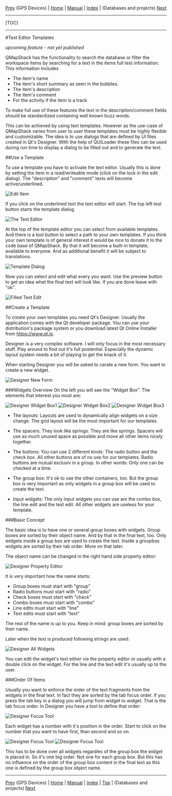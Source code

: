 [Prev](DocGisDevices) (GPS Devices) | [Home](Home) | [Manual](DocMain) | [Index](AxAdvIndex) | (Databases and projects) [Next](AdvProjects)
- - -
[TOC]
- - -

#Text Editor Templates

*upcoming feature - not yet published*

QMapShack has the functionality to search the database or filter the workspace items by searching for a text in the items full text information. This information includes

* The item's name
* The item's short summary as seen in the bubbles.
* The item's description
* The item's comment
* For the activity if the item is a track

To make full use of these features the text in the description/comment fields should be standardized containing well known buzz words.

This can be achieved by using text templates. However as the use-case of QMapShack varies from user to user these templates must be highly flexible and customizable. The idea is to use dialogs that are defined by UI files created in Qt's Designer. With the help of QUiLoader these files can be used during run time to display a dialog to be filled out and to generate the text.

##Use a Template

To use a template you have to activate the text editor. Usually this is done by setting the item in a read/writeable mode (click on the lock in the edit dialog). The "description" and "comment" texts will become active/underlined.

![Edit Item](images/DocGisTemplates/EditItem.png "Edit Item")

If you click on the underlined text the text editor will start. The top left tool button starts the template dialog.

![The Text Editor](images/DocGisTemplates/TextEdit.png "The Text Editor")

At the top of the template editor you can select from available templates. And there is a tool button to select a path to your own templates. If you think your own template is of general interest it would be nice to donate it to the code base of QMapShack. By that it will become a built-in template, available to everyone. And as additional benefit it will be subject to translations. 

![Template Dialog](images/DocGisTemplates/TemplateDialog.png "Template Dialog")

Now you can select and edit what every you want. Use the preview button to get an idea what the final text will look like. If you are done leave with "ok".

![Filled Text Edit](images/DocGisTemplates/TextEditFilled.png "Filled Text Edit")

##Create a Template

To create your own templates you need Qt's Designer. Usually the application comes with the Qt developer package. You can use your distribution's package system or you download latest Qt Online Installer from https://www.qt.io.

Designer is a very complex software. I will only focus in the most necessary stuff. Play around to find out it's full postential. Especially the dynamic layout system needs a bit of playing to get the knack of it. 

When starting Designer you will be asked to cerate a new form. You want to create a new widget.

![Designer New Form](images/DocGisTemplates/DesignerNewForm.png "Designer New Form")

###Widgets Overview
On the left you will see the "Widget Box". The elements that interest you most are:

![Designer Widget Box1](images/DocGisTemplates/DesignerWidgetBox1.png "Designer Widget Box1") 
![Designer Widget Box2](images/DocGisTemplates/DesignerWidgetBox2.png "Designer Widget Box2") 
![Designer Widget Box3](images/DocGisTemplates/DesignerWidgetBox3.png "Designer Widget Box3")

- The layouts:
  Layouts are used to dynamically align widgets on a size change. The grid layout will be the most important for our templates.
  
- The spacers:
  They look like springs. They are like springs. Spacers will use as much unused space as possible and move all other items nicely together.
  
- The buttons:
  You can use 2 different kinds: The radio button and the check box. All other buttons are of no use for our templates. Radio buttons are mutual exclusiv in a group. In other words: Only one can be checked at a time.
  
- The group box:
  It's ok to use the other containers, too. But the group box is very important as only widgets in a group box will be used to create the text.
  
- Input widgets:
  The only input widgets you can use are the combo box, the line edit and the text edit. All other widgets are useless for your template.

###Basic Concept

The basic idea is to have one or several group boxes with widgets. Group boxes are sorted by their object name. And by that in the final text, too. Only widgets inside a group box are used to create the text. Inside a groupbox widgets are sorted by their tab order. More on that later.
 
The object name can be changed in the right hand side property editor:

![Designer Property Editor](images/DocGisTemplates/DesignerPropertyEditor.png "Designer Property Editor") 

It is very important how the name starts:

- Group boxes must start with "group"
- Radio buttons must start with "radio"
- Check boxes must start with "check"
- Combo boxes must start with "combo"
- Line edits must start with "line"
- Text edits must start with "text"

The rest of the name is up to you. Keep in mind: group boxes are sorted by their name. 

Later when the text is produced following strings are used:

![Designer All Widgets](images/DocGisTemplates/DesignerAllWidgets.png "Designer All Widgets") 


You can edit the widget's text either via the property editor or usually with a double click on the widget. For the line and the text edit it's usually up to the user.

###Order Of Items

Usually you want to enforce the order of the text fragments from the widgets in the final text. In fact they are sorted by the tab focus order. If you press the tab key in a dialog you will jump from widget to widget. That is the tab focus order. In Designer you have a tool to define that order:

![Designer Focus Tool](images/DocGisTemplates/DesignerFocusTool.png "Designer Focus Tool")

Each widget has a number with it's position in the order. Start to click on the number that you want to have first, than second and so on.

![Designer Focus Tool](images/DocGisTemplates/DesignerFocusTool1.png "Designer Focus Tool") 
![Designer Focus Tool](images/DocGisTemplates/DesignerFocusTool2.png "Designer Focus Tool") 

This has to be done over all widgets regardles of the group box the widget is placed in. So it's one big order. Not one for each group box. But this has no influence on the order of the group box content in the final text as this one is defined by the group box object name.


- - -
[Prev](DocGisDevices) (GPS Devices) | [Home](Home) | [Manual](DocMain) | [Index](AxAdvIndex) | [Top](#) | (Databases and projects) [Next](AdvProjects)
